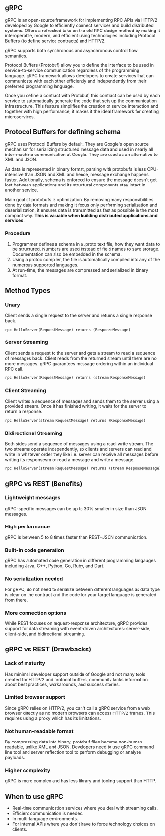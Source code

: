 ## gRPC

gRPC is an open-source framework for implementing RPC APIs via HTTP/2 developed by Google to efficiently connect services and build distributed systems. Offers a refreshed take on the old RPC design method by making it interoperable, modern, and efficient using technologies including Protocol Buffers (to define service contracts) and HTTP/2.

gRPC supports both synchronous and asynchronous control flow semantics.

Protocol Buffers (Protobuf) allow you to define the interface to be used in service-to-service communication regardless of the programming language. gRPC framework allows developers to create services that can communicate with each other efficiently and independently from their preferred programming language.

Once you define a contract with Protobuf, this contract can be used by each service to automatically generate the code that sets up the communication infrastructure. This feature simplifies the creation of service interaction and together with high performance, it makes it the ideal framework for creating microservices.

## Protocol Buffers for defining schema

gRPC uses Protocol Buffers by default. They are Google's open source mechanism for serializing structured message data and used in nearly all inter-machine communication at Google. They are used as an alternative to XML and JSON.

As data is represented in binary format, parsing with protobufs is less CPU-intensive than JSON and XML and hence, message exchange happens faster. Additionally, schema is enforced to ensure the message doesn't get lost between applications and its structural components stay intact in another service.

Main goal of protobufs is optimization. By removing many responsibilities done by data formats and making it focus only performing serialization and deserialization, it ensures data is transmitted as fast as possible in the most compact way. **This is valuable when building distributed applications and services**.

### Procedure

1. Programmer defines a schema in a .proto text file, how they want data to be structured. Numbers are used instead of field names to save storage. Documentation can also be embedded in the schema.
2. Using a protoc compiler, the file is automatically compiled into any of the numerous supported languages.
3. At run-time, the messages are compressed and serialized in binary format.

## Method Types

### Unary

Client sends a single request to the server and returns a single response back.

```py
rpc HelloServer(RequestMessage) returns (ResponseMessage)
```

### Server Streaming

Client sends a request to the server and gets a stream to read a sequence of messages back. Client reads from the returned stream until there are no more messages. gRPC guarantees message ordering within an individual RPC call.

```py
rpc HelloServer(RequestMessage) returns (stream ResponseMessage)
```

### Client Streaming

Client writes a sequence of messages and sends them to the server using a provided stream. Once it has finished writing, it waits for the server to return a response.

```py
rpc HelloServer(stream RequestMessage) returns (ResponseMessage)
```

### Bidirectional Streaming

Both sides send a sequence of messages using a read-write stream. The two streams operate independently, so clients and servers can read and write in whatever order they like i.e. server can receive all messages before writing its responsesm or read a message and write a message.

```py
rpc HelloServer(stream RequestMessage) returns (stream ResponseMessage)
```

## gRPC vs REST (Benefits)

### Lightweight messages

gRPC-specific messages can be up to 30% smaller in size than JSON messages.

### High performance

gRPC is between 5 to 8 times faster than REST+JSON communication.

### Built-in code generation

gRPC has automated code generation in different programming langauges including Java, C++, Python, Go, Ruby, and Dart.

### No serialization needed

For gRPC, do not need to serialize between different languages as data type is clear on the contract and the code for your target language is generated from there.

### More connection options

While REST focuses on request-response architecture, gRPC provides support for data streaming with event-driven architectures: server-side, client-side, and bidirectional streaming.

## gRPC vs REST (Drawbacks)

### Lack of maturity

Has minimal developer support outside of Google and not many tools created for HTTP/2 and protocol buffers, community lacks information about best practices, workarounds, and success stories.

### Limited browser support

Since gRPC relies on HTTP/2, you can't call a gRPC service from a web browser directly as no modern browsers can access HTTP/2 frames. This requires using a proxy which has its limitations.

### Not human-readable format

By compressing data into binary, protobuf files become non-human readable, unlike XML and JSON. Developers need to use gRPC command line tool and server reflection tool to perform debugging or analyze payloads.

### Higher complexity

gRPC is more complex and has less library and tooling support than HTTP.

## When to use gRPC

- Real-time communication services where you deal with streaming calls.
- Efficient communication is needed.
- In multi-language environments.
- For internal APIs where you don't have to force technology choices on clients.
